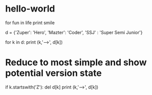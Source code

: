 # hello-world
for fun in life print smile

d = {'Zuper': 'Hero', 'Mazter': 'Coder', 'SSJ' : 'Super Semi Junior'}

for k in d:
    print (k,'-->', d[k])

# Reduce to most simple and show potential version state
if k.startswith('Z'):
    del d[k]
    print (k,'-->', d[k])
